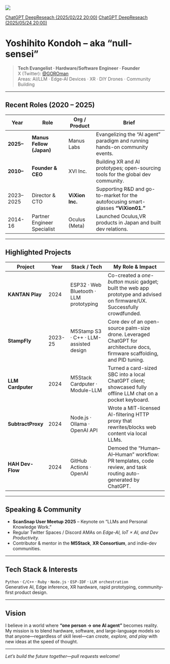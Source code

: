 ![](https://komarev.com/ghpvc/?username=GOROman)

[ChatGPT DeepReseach (2025/02/22 20:00)](https://chatgpt.com/share/67b9b789-6b28-800a-a685-c615e22dc94b)
[ChatGPT DeepReseach (2025/05/24 20:00)](https://chatgpt.com/share/6831c08b-3770-8004-8800-a22d1f5da63d)


# Yoshihito Kondoh – aka “null-sensei”

> **Tech Evangelist · Hardware/Software Engineer · Founder**  
> X (Twitter): [@GOROman](https://x.com/GOROman)  
> Areas: AI/LLM · Edge-AI Devices · XR · DIY Drones · Community Building  

---

## Recent Roles (2020 – 2025)

| Year | Role | Org / Product | Brief |
|------|------|---------------|-------|
| **2025–** | **Manus Fellow (Japan)** | Manus Labs | Evangelizing the “AI agent” paradigm and running hands-on community events. |
| **2010–** | **Founder & CEO** | XVI Inc. | Building XR and AI prototypes; open-sourcing tools for the global dev community. |
| 2023–2025 | Director & CTO | **ViXion Inc.** | Supporting R&D and go-to-market for the autofocusing smart-glasses **“ViXion01.”** |
| 2014-16 | Partner Engineer Specialist | Oculus (Meta) | Launched Oculus,VR products in Japan and built dev relations. |

---

## Highlighted Projects

| Project | Year | Stack / Tech | My Role & Impact |
|---------|------|--------------|------------------|
| **KANTAN Play** | 2024 | ESP32 · Web Bluetooth · LLM prototyping | Co-created a *one-button* music gadget; built the web app prototype and advised on firmware/UX. Successfully crowdfunded. |
| **StampFly** | 2023-25 | M5Stamp S3 · C++ · LLM-assisted design | Core dev of an open-source palm-size drone. Leveraged ChatGPT for architecture docs, firmware scaffolding, and PID tuning. |
| **LLM Cardputer** | 2024 | M5Stack Cardputer · Module-LLM | Turned a card-sized SBC into a local ChatGPT client; showcased fully offline LLM chat on a pocket keyboard. |
| **SubtractProxy** | 2024 | Node.js · Ollama · OpenAI API | Wrote a MIT-licensed AI-filtering HTTP proxy that rewrites/blocks web content via local LLMs. |
| **HAH Dev-Flow** | 2024 | GitHub Actions · OpenAI | Demoed the “Human–AI–Human” workflow: PR templates, code review, and task routing auto-generated by ChatGPT. |

---

## Speaking & Community

* **ScanSnap User Meetup 2025** – Keynote on “LLMs and Personal Knowledge Work.”
* Regular Twitter Spaces / Discord AMAs on *Edge-AI, IoT × AI, and Dev Productivity.*
* Contributor & mentor in the **M5Stack**, **XR Consortium**, and indie-dev communities.

---

## Tech Stack & Interests

`Python` · `C/C++` · `Ruby` · `Node.js` · `ESP-IDF` · `LLM orchestration`  
Generative AI, Edge inference, XR hardware, rapid prototyping, community-first product design.

---

## Vision

I believe in a world where **“one person → one AI agent”** becomes reality.  
My mission is to blend hardware, software, and large-language models so that anyone—regardless of skill level—can *create, explore, and play* with new ideas at the speed of thought.

---

*Let’s build the future together—pull requests welcome!*
